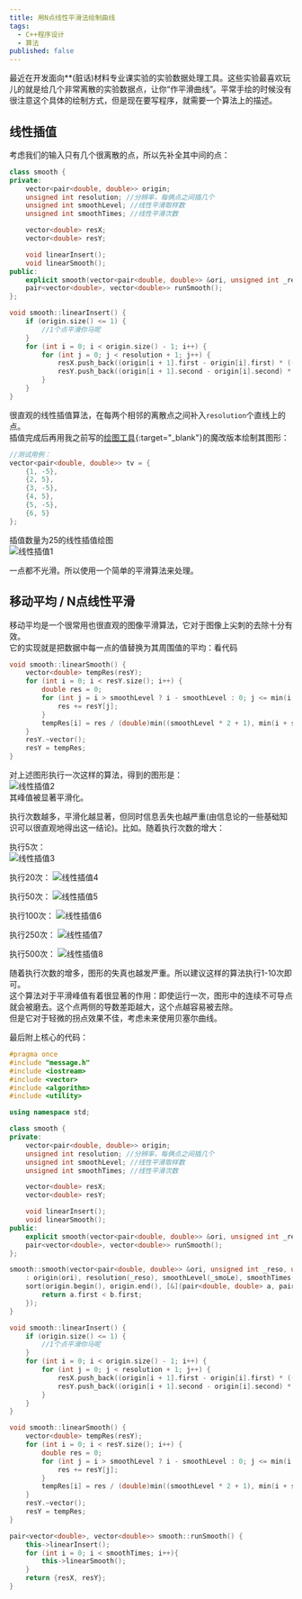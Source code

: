 ```yaml
---
title: 用N点线性平滑法绘制曲线
tags: 
  - C++程序设计
  - 算法
published: false
---
```


最近在开发面向**(脏话)材料专业课实验的实验数据处理工具。这些实验最喜欢玩儿的就是给几个非常离散的实验数据点，让你“作平滑曲线”。平常手绘的时候没有很注意这个具体的绘制方式，但是现在要写程序，就需要一个算法上的描述。

## 线性插值

考虑我们的输入只有几个很离散的点，所以先补全其中间的点：

```cpp
class smooth {
private:
	vector<pair<double, double>> origin;
	unsigned int resolution; //分辨率，每俩点之间插几个
	unsigned int smoothLevel; //线性平滑取样数
	unsigned int smoothTimes; //线性平滑次数

	vector<double> resX;
	vector<double> resY;

	void linearInsert();
	void linearSmooth();
public:
	explicit smooth(vector<pair<double, double>> &ori, unsigned int _reso = 25, unsigned int smoothLevel = 3, unsigned int smoothTime = 20);
	pair<vector<double>, vector<double>> runSmooth();
};

void smooth::linearInsert() {
	if (origin.size() <= 1) {
		//1个点平滑你马呢
	}
	for (int i = 0; i < origin.size() - 1; i++) {
		for (int j = 0; j < resolution + 1; j++) {
			resX.push_back((origin[i + 1].first - origin[i].first) * ((double)j / (double)(resolution + 1)) + origin[i].first);
			resY.push_back((origin[i + 1].second - origin[i].second) * ((double)j / (double)(resolution + 1)) + origin[i].second);
		}
	}
}
```

很直观的线性插值算法，在每两个相邻的离散点之间补入`resolution`个直线上的点。  
插值完成后再用我之前写的[绘图工具](https://amachi.com.cn/_posts/2020-07-20-%E5%9B%BE%E5%BD%A2%E5%BA%93%E7%94%BB%E5%87%BD%E6%95%B0/){:target="_blank"}的魔改版本绘制其图形：

```cpp
//测试用例：
vector<pair<double, double>> tv = {
	{1, -5},
	{2, 5},
	{3, -5},
	{4, 5},
	{5, -5},
	{6, 5}
};
```

插值数量为25的线性插值绘图  
![线性插值1](/assets/image/chazhi/1.png)

一点都不光滑。所以使用一个简单的平滑算法来处理。

## 移动平均 / N点线性平滑

移动平均是一个很常用也很直观的图像平滑算法，它对于图像上尖刺的去除十分有效。  
它的实现就是把数据中每一点的值替换为其周围值的平均：看代码

```cpp
void smooth::linearSmooth() {
	vector<double> tempRes(resY);
	for (int i = 0; i < resY.size(); i++) {
		double res = 0;
		for (int j = i > smoothLevel ? i - smoothLevel : 0; j <= min(i + smoothLevel, resY.size() - 1); j++) {
			res += resY[j];
		}
		tempRes[i] = res / (double)min((smoothLevel * 2 + 1), min(i + smoothLevel + 1, resY.size() - i + smoothLevel));
	}
	resY.~vector();
	resY = tempRes;
}
```

对上述图形执行一次这样的算法，得到的图形是：  
![线性插值2](/assets/image/chazhi/2.png)  
其峰值被显著平滑化。  

执行次数越多，平滑化越显著，但同时信息丢失也越严重(由信息论的一些基础知识可以很直观地得出这一结论)。比如。随着执行次数的增大：

执行5次：  
![线性插值3](/assets/image/chazhi/3.png)   

执行20次：
![线性插值4](/assets/image/chazhi/4.png)   

执行50次：
![线性插值5](/assets/image/chazhi/5.png)   

执行100次：
![线性插值6](/assets/image/chazhi/6.png)   

执行250次：
![线性插值7](/assets/image/chazhi/7.png)   

执行500次：
![线性插值8](/assets/image/chazhi/8.png)   

随着执行次数的增多，图形的失真也越发严重。所以建议这样的算法执行1-10次即可。  
这个算法对于平滑峰值有着很显著的作用：即使运行一次，图形中的连续不可导点就会被磨去。这个点两侧的导数差距越大，这个点越容易被去除。  
但是它对于轻微的拐点效果不佳，考虑未来使用贝塞尔曲线。

最后附上核心的代码：
```cpp
#pragma once
#include "message.h"
#include <iostream>
#include <vector>
#include <algorithm>
#include <utility>

using namespace std;

class smooth {
private:
	vector<pair<double, double>> origin;
	unsigned int resolution; //分辨率，每俩点之间插几个
	unsigned int smoothLevel; //线性平滑取样数
	unsigned int smoothTimes; //线性平滑次数

	vector<double> resX;
	vector<double> resY;

	void linearInsert();
	void linearSmooth();
public:
	explicit smooth(vector<pair<double, double>> &ori, unsigned int _reso = 25, unsigned int smoothLevel = 3, unsigned int smoothTime = 250);
	pair<vector<double>, vector<double>> runSmooth();
};

smooth::smooth(vector<pair<double, double>> &ori, unsigned int _reso, unsigned int _smoLe, unsigned int _smoTi) 
	: origin(ori), resolution(_reso), smoothLevel(_smoLe), smoothTimes(_smoTi) {
	sort(origin.begin(), origin.end(), [&](pair<double, double> a, pair<double, double> b) {
		return a.first < b.first;
	});
}

void smooth::linearInsert() {
	if (origin.size() <= 1) {
		//1个点平滑你马呢
	}
	for (int i = 0; i < origin.size() - 1; i++) {
		for (int j = 0; j < resolution + 1; j++) {
			resX.push_back((origin[i + 1].first - origin[i].first) * ((double)j / (double)(resolution + 1)) + origin[i].first);
			resY.push_back((origin[i + 1].second - origin[i].second) * ((double)j / (double)(resolution + 1)) + origin[i].second);
		}
	}
}

void smooth::linearSmooth() {
	vector<double> tempRes(resY);
	for (int i = 0; i < resY.size(); i++) {
		double res = 0;
		for (int j = i > smoothLevel ? i - smoothLevel : 0; j <= min(i + smoothLevel, resY.size() - 1); j++) {
			res += resY[j];
		}
		tempRes[i] = res / (double)min((smoothLevel * 2 + 1), min(i + smoothLevel + 1, resY.size() - i + smoothLevel));
	}
	resY.~vector();
	resY = tempRes;
}

pair<vector<double>, vector<double>> smooth::runSmooth() {
	this->linearInsert();
	for (int i = 0; i < smoothTimes; i++){
		this->linearSmooth();
	}
	return {resX, resY};
}
```